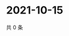 # 2021-10-15

共 0 条

<!-- BEGIN WEIBO -->
<!-- 最后更新时间 Fri Oct 15 2021 18:16:21 GMT+0800 (China Standard Time) -->

<!-- END WEIBO -->

